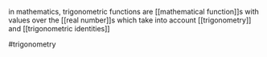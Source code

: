 in mathematics, trigonometric functions are [[mathematical function]]s with values over the [[real number]]s which take into account [[trigonometry]] and [[trigonometric identities]]

#trigonometry 